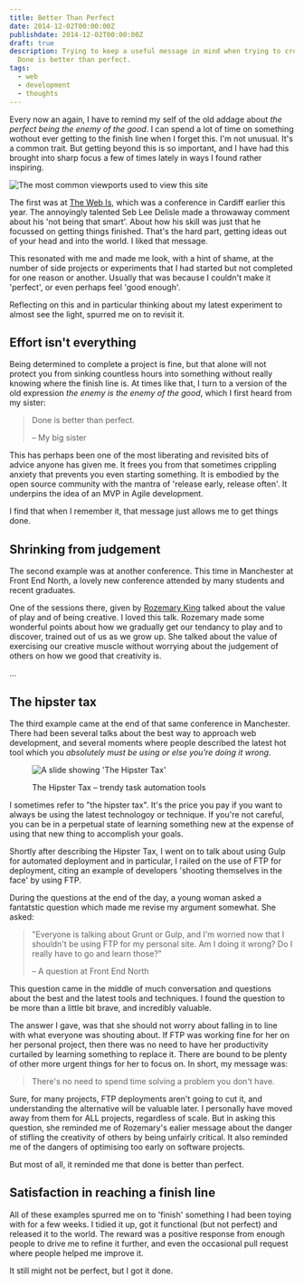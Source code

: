```yaml
---
title: Better Than Perfect
date: 2014-12-02T00:00:00Z
publishdate: 2014-12-02T00:00:00Z
draft: true
description: Trying to keep a useful message in mind when trying to create things.
  Done is better than perfect.
tags:
  - web
  - development
  - thoughts
---
```


Every now an again, I have to remind my self of the old addage about <i>the perfect being the enemy of the good</i>. I can spend a lot of time on something wothout ever getting to the finish line when I forget this. I'm not unusual. It's a common trait. But getting beyond this is so important, and I have had this brought into sharp focus a few of times lately in ways I found rather inspiring.

<img src="/images/viewport-graph-wide.png" alt="The most common viewports used to view this site">
<!--more-->


The first was at <a href="http://theweb.is" title="The Web Is conference">The Web Is</a>, which was a conference in Cardiff earlier this year. The annoyingly talented Seb Lee Delisle made a throwaway comment about his 'not being that smart'. About how his skill was just that he focussed on getting things finished. That's the hard part, getting ideas out of your head and into the world. I liked that message.

This resonated with me and made me look, with a hint of shame, at the number of side projects or experiments that I had started but not completed for one reason or another. Usually that was because I couldn't make it 'perfect', or even perhaps feel 'good enough'.

Reflecting on this and in particular thinking about my latest experiment to almost see the light, spurred me on to revisit it.


<h2>Effort isn't everything</h2>

Being determined to complete a project is fine, but that alone will not protect you from sinking countless hours into something without really knowing where the finish line is. At times like that, I turn to a version of the old expression <i>the enemy is the enemy of the good</i>, which I first heard from my sister:

<blockquote>
  <div>
    Done is better than perfect.
  </div>
  <p>– My big sister</p>
</blockquote>

This has perhaps been one of the most liberating and revisited bits of advice anyone has given me. It frees you from that sometimes crippling anxiety that prevents you even starting something. It is embodied by the open source community with the mantra of 'release early, release often'. It underpins the idea of an MVP in Agile development.

I find that when I remember it, that message just allows me to get things done.


<h2>Shrinking from judgement</h2>

The second example was at another conference. This time in Manchester at Front End North, a lovely new conference attended by many students and recent graduates.

One of the sessions there, given by <a href="https://twitter.com/rozemaryking">Rozemary King</a> talked about the value of play and of being creative. I loved this talk. Rozemary made some wonderful points about how we gradually get our tendancy to play and to discover, trained out of us as we grow up. She talked about the value of exercising our creative muscle without worrying about the judgement of others on how we good that creativity is.

...

<h2>The hipster tax</h2>

The third example came at the end of that same conference in Manchester. There had been several talks about the best way to approach web development, and several moments where people described the latest hot tool which you <i>absolutely must be using or else you're doing it wrong</i>.

<figure>
  <img src="/images/viewport-graph-wide.png" alt="A slide showing 'The Hipster Tax'">
  <p>The Hipster Tax – trendy task automation tools</p>
</figure>

I sometimes refer to "the hipster tax". It's the price you pay if you want to always be using the latest technologoy or technique. If you're not careful, you can be in a perpetual state of learning something new at the expense of using that new thing to accomplish your goals.

Shortly after describing the Hipster Tax, I went on to talk about using Gulp for automated deployment and in particular, I railed on the use of FTP for deployment, citing an example of developers 'shooting themselves in the face' by using FTP.

During the questions at the end of the day, a young woman asked a fantatstic question which made me revise my argument somewhat. She asked:

<blockquote>
  <div>
    "Everyone is talking about Grunt or Gulp, and I'm worried now that I shouldn't be using FTP for my personal site. Am I doing it wrong? Do I really have to go and learn those?"
  </div>
  <p>
    – A question at Front End North
  </p>
</blockquote>

This question came in the middle of much conversation and questions about the best and the latest tools and techniques. I found the question to be more than a little bit brave, and incredibly valuable.

The answer I gave, was that she should not worry about falling in to line with what everyone was shouting about. If FTP was working fine for her on her personal project, then there was no need to have her productivity curtailed by learning something to replace it. There are bound to be plenty of other more urgent things for her to focus on. In short, my message was:

<blockquote>
  <p>
    There's no need to spend time solving a problem you don't have.
  </p>
</blockquote>

Sure, for many projects, FTP deployments aren't going to cut it, and understanding the alternative will be valuable later. I personally have moved away from them for ALL projects, regardless of scale. But in asking this question, she reminded me of Rozemary's ealier message about the danger of stifling the creativity of others by being unfairly critical. It also reminded me of the dangers of optimising too early on software projects.

But most of all, it reminded me that done is better than perfect.


<h2>Satisfaction in reaching a finish line</h2>

All of these examples spurred me on to 'finish' something I had been toying with for a few weeks. I tidied it up, got it functional (but not perfect) and released it to the world. The reward was a positive response from enough people to drive me to refine it further, and even the occasional pull request where people helped me improve it.

It still might not be perfect, but I got it done.











